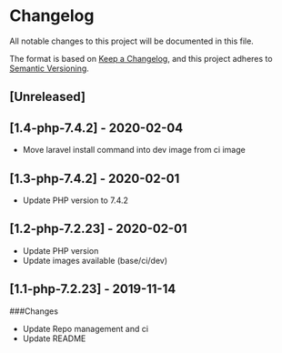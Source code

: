 # Changelog
All notable changes to this project will be documented in this file.

The format is based on [Keep a Changelog](https://keepachangelog.com/en/1.0.0/),
and this project adheres to [Semantic Versioning](https://semver.org/spec/v2.0.0.html).

## [Unreleased]

## [1.4-php-7.4.2] - 2020-02-04
- Move laravel install command into dev image from ci image

## [1.3-php-7.4.2] - 2020-02-01
- Update PHP version to 7.4.2

## [1.2-php-7.2.23] - 2020-02-01
- Update PHP version
- Update images available (base/ci/dev)

## [1.1-php-7.2.23] - 2019-11-14
###Changes
- Update Repo management and ci
- Update README 
